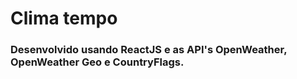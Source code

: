 # Clima tempo

### Desenvolvido usando ReactJS e as API's OpenWeather, OpenWeather Geo e CountryFlags.
